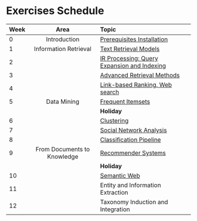# Exercises Schedule

| Week | Area                        | Topic                                            |
|:-----|:---------------------------:|:-------------------------------------------------|
| 0    | Introduction                | [Prerequisites Installation][0]	                |
| 1    | Information Retrieval       | [Text Retrieval Models][1]                       |
| 2    |                             | [IR Processing: Query Expansion and Indexing][2] |
| 3    |                             | [Advanced Retrieval Methods][3]                  |
| 4    |                             | [Link-based Ranking, Web search][4]              |
| 5    | Data Mining                 | [Frequent Itemsets][5]                           |
|      |                             | **Holiday**                                      |
| 6    |                             | [Clustering][6]                                  |
| 7    |                             | [Social Network Analysis][7]                     |
| 8    |                             | [Classification Pipeline][8]                     |
| 9    | From Documents to Knowledge | [Recommender Systems][9]                         |
|      |                             | **Holiday**                                      |
| 10   |                             | [Semantic Web][10]                               |
| 11   |                             | Entity and Information Extraction                |
| 12   |                             | Taxonomy Induction and Integration               |

[0]:Prerequisites.md
[1]:01.Vector_Space_Retrieval
[2]:02.Query_Expansion_Indexing
[3]:03.Advanced_Information_Retrieval
[4]:04.Link_Based_Ranking
[5]:05.Frequent_Itemsets
[6]:06.Clustering
[7]:07.Social_Network_Analysis
[8]:08.Classification_Pipeline
[9]:09.Recommender_Systems
[10]:10.Semantic_Web
